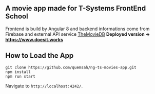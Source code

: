 ## A movie app made for T-Systems FrontEnd School

Frontend is build by Angular 8 and backend informations come from Firebase and external API service [TheMovieDB](https://developers.themoviedb.org/3)
**Deployed version -> https://www.doesit.works**

<!-- ## Statement of work

<p align="left">
  <a href="https://sun9-53.userapi.com/c855224/v855224301/b1942/EJItLBHj4_U.jpg">
    <img
      alt="Картинка ТЗ"
      src="https://sun9-53.userapi.com/c855224/v855224301/b1942/EJItLBHj4_U.jpg"
      width="600"
    />
  </a>
</p> -->

## How to Load the App

```
git clone https://github.com/quemsah/ng-ts-movies-app.git
npm install
npm run start
```

Navigate to `http://localhost:4242/`.
